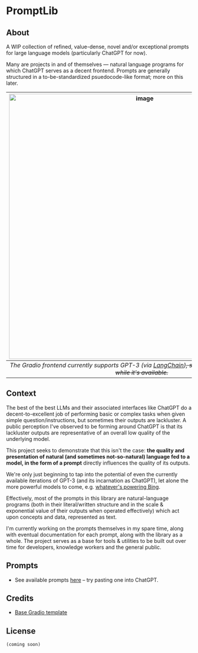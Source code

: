 # PromptLib
## About
A WIP collection of refined, value-dense, novel and/or exceptional prompts for large language models (particularly ChatGPT for now).

Many are projects in and of themselves — natural language programs for which ChatGPT serves as a decent frontend. Prompts are generally structured in a to-be-standardized psuedocode-like format; more on this later.

| <img width="720" alt="image" src="https://user-images.githubusercontent.com/30947643/216523684-7a23fca9-1a3c-4257-bd2a-4f547c80b3fd.png"> | 
|:--:| 
| *The Gradio frontend currently supports GPT-3 (via [LangChain](https://github.com/hwchase17/langchain))~~, specifically [`text-chat-davinci`](https://github.com/waylaidwanderer/node-chatgpt-api/commit/b3e6f9b1ac2d46027731430b04825e42fe398717) while it's available.~~* |



## Context
The best of the best LLMs and their associated interfaces like ChatGPT do a decent-to-excellent job of performing basic or complex tasks when given simple question/instructions, but sometimes their outputs are lackluster. A public perception I've observed to be forming around ChatGPT is that its lackluster outputs are representative of an overall low quality of the underlying model. 

This project seeks to demonstrate that this isn't the case: **the quality and presentation of natural (and sometimes not-so-natural) language fed to a model, in the form of a prompt** directly influences the quality of its outputs.

We're only just beginning to tap into the potential of even the currently available iterations of GPT-3 (and its incarnation as ChatGPT), let alone the more powerful models to come, e.g. [whatever's powering Bing](https://www.lesswrong.com/posts/jtoPawEhLNXNxvgTT/bing-chat-is-blatantly-aggressively-misaligned?commentId=AAC8jKeDp6xqsZK2K).

Effectively, most of the prompts in this library are natural-language programs (both in their literal/written structure and in the scale & exponential value of their outputs when operated effectively) which act upon concepts and data, represented as text.

I'm currently working on the prompts themselves in my spare time, along with eventual documentation for each prompt, along with the library as a whole. The project serves as a base for tools & utilities to be built out over time for developers, knowledge workers and the general public.


## Prompts
- See available prompts [here](prompts/) – try pasting one into ChatGPT.

<!-- todo: prompt table inc. hyperlinked name, tags, format; updates on push via GitHub action -->


## Credits
- [Base Gradio template](https://github.com/hwchase17/langchain-gradio-template)

## License
`(coming soon)`